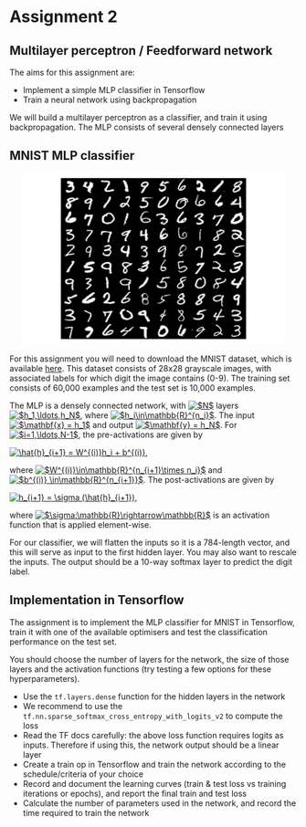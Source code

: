 # Assignment 2

## Multilayer perceptron / Feedforward network

The aims for this assignment are:
* Implement a simple MLP classifier in Tensorflow
* Train a neural network using backpropagation

We will build a multilayer perceptron as a classifier, and train it using backpropagation. The MLP consists of several densely connected layers

## MNIST MLP classifier

<p align="center">
  <img width="460" height="300" src=mnist.png>
</p>

For this assignment you will need to download the MNIST dataset, which is available <a href=“http://yann.lecun.com/exdb/mnist/“>here</a>. This dataset consists of 28x28 grayscale images, with associated labels for which digit the image contains (0-9). The training set consists of 60,000 examples and the test set is 10,000 examples.

The MLP is a densely connected network, with <a href="https://www.codecogs.com/eqnedit.php?latex=$N$" target="_blank"><img src="https://latex.codecogs.com/gif.latex?$N$" title="$N$" /></a> layers <a href="https://www.codecogs.com/eqnedit.php?latex=$h_1,\ldots,h_N$" target="_blank"><img src="https://latex.codecogs.com/gif.latex?$h_1,\ldots,h_N$" title="$h_1,\ldots,h_N$" /></a>, where <a href="https://www.codecogs.com/eqnedit.php?latex=$h_i\in\mathbb{R}^{n_i}$" target="_blank"><img src="https://latex.codecogs.com/gif.latex?$h_i\in\mathbb{R}^{n_i}$" title="$h_i\in\mathbb{R}^{n_i}$" /></a>. The input <a href="https://www.codecogs.com/eqnedit.php?latex=$\mathbf{x}&space;=&space;h_1$" target="_blank"><img src="https://latex.codecogs.com/gif.latex?$\mathbf{x}&space;=&space;h_1$" title="$\mathbf{x} = h_1$" /></a> and output <a href="https://www.codecogs.com/eqnedit.php?latex=$\mathbf{y}&space;=&space;h_N$" target="_blank"><img src="https://latex.codecogs.com/gif.latex?$\mathbf{y}&space;=&space;h_N$" title="$\mathbf{y} = h_N$" /></a>. For <a href="https://www.codecogs.com/eqnedit.php?latex=$i=1,\ldots,N-1$" target="_blank"><img src="https://latex.codecogs.com/gif.latex?$i=1,\ldots,N-1$" title="$i=1,\ldots,N-1$" /></a>, the pre-activations are given by

<a href="https://www.codecogs.com/eqnedit.php?latex=\hat{h}_{i&plus;1}&space;=&space;W^{(i)}h_i&space;&plus;&space;b^{(i)}" target="_blank"><img src="https://latex.codecogs.com/gif.latex?\hat{h}_{i&plus;1}&space;=&space;W^{(i)}h_i&space;&plus;&space;b^{(i)}" title="\hat{h}_{i+1} = W^{(i)}h_i + b^{(i)}" /></a>,

where <a href="https://www.codecogs.com/eqnedit.php?latex=$W^{(i)}\in\mathbb{R}^{n_{i&plus;1}\times&space;n_i}$" target="_blank"><img src="https://latex.codecogs.com/gif.latex?$W^{(i)}\in\mathbb{R}^{n_{i&plus;1}\times&space;n_i}$" title="$W^{(i)}\in\mathbb{R}^{n_{i+1}\times n_i}$" /></a> and <a href="https://www.codecogs.com/eqnedit.php?latex=$b^{(i)}&space;\in\mathbb{R}^{n_{i&plus;1}}$" target="_blank"><img src="https://latex.codecogs.com/gif.latex?$b^{(i)}&space;\in\mathbb{R}^{n_{i&plus;1}}$" title="$b^{(i)} \in\mathbb{R}^{n_{i+1}}$" /></a>. The post-activations are given by 

<a href="https://www.codecogs.com/eqnedit.php?latex=h_{i&plus;1}&space;=&space;\sigma&space;(\hat{h}_{i&plus;1})" target="_blank"><img src="https://latex.codecogs.com/gif.latex?h_{i&plus;1}&space;=&space;\sigma&space;(\hat{h}_{i&plus;1})" title="h_{i+1} = \sigma (\hat{h}_{i+1})" /></a>,

where <a href="https://www.codecogs.com/eqnedit.php?latex=$\sigma:\mathbb{R}\rightarrow\mathbb{R}$" target="_blank"><img src="https://latex.codecogs.com/gif.latex?$\sigma:\mathbb{R}\rightarrow\mathbb{R}$" title="$\sigma:\mathbb{R}\rightarrow\mathbb{R}$" /></a> is an activation function that is applied element-wise.

For our classifier, we will flatten the inputs so it is a 784-length vector, and this will serve as input to the first hidden layer. You may also want to rescale the inputs. The output should be a 10-way softmax layer to predict the digit label.

## Implementation in Tensorflow

The assignment is to implement the MLP classifier for MNIST in Tensorflow, train it with one of the available optimisers and test the classification performance on the test set. 

You should choose the number of layers for the network, the size of those layers and the activation functions (try testing a few options for these hyperparameters).

* Use the ```tf.layers.dense``` function for the hidden layers in the network
* We recommend to use the ```tf.nn.sparse_softmax_cross_entropy_with_logits_v2``` to compute the loss
* Read the TF docs carefully: the above loss function requires logits as inputs. Therefore if using this, the network output should be a linear layer
* Create a train op in Tensorflow and train the network according to the schedule/criteria of your choice
* Record and document the learning curves (train & test loss vs training iterations or epochs), and report the final train and test loss
* Calculate the number of parameters used in the network, and record the time required to train the network
